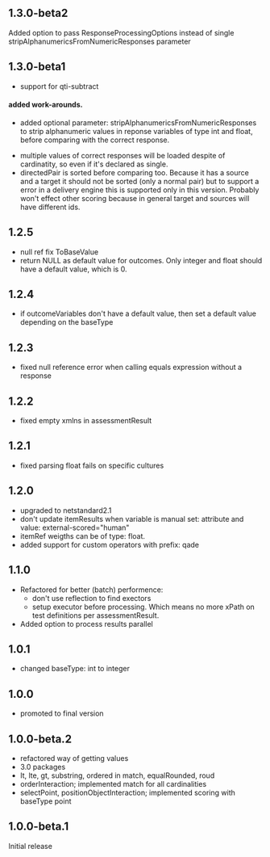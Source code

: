## 1.3.0-beta2

Added option to pass ResponseProcessingOptions instead of single stripAlphanumericsFromNumericResponses parameter

## 1.3.0-beta1

- support for qti-subtract

#### added work-arounds.

- added optional parameter: stripAlphanumericsFromNumericResponses to strip alphanumeric values in reponse variables of type int and float, before comparing with the correct response.

* multiple values of correct responses will be loaded despite of cardinatity, so even if it's declared as single.
* directedPair is sorted before comparing too. Because it has a source and a target it should not be sorted (only a normal pair) but to support a error in a delivery engine this is supported only in this version. Probably won't effect other scoring because in general target and sources will have different ids.

## 1.2.5

- null ref fix ToBaseValue
- return NULL as default value for outcomes. Only integer and float should have a default value, which is 0.

## 1.2.4

- if outcomeVariables don't have a default value, then set a default value depending on the baseType

## 1.2.3

- fixed null reference error when calling equals expression without a response

## 1.2.2

- fixed empty xmlns in assessmentResult

## 1.2.1

- fixed parsing float fails on specific cultures

## 1.2.0

- upgraded to netstandard2.1
- don't update itemResults when variable is manual set: attribute and value: external-scored="human"
- itemRef weigths can be of type: float.
- added support for custom operators with prefix: qade

## 1.1.0

- Refactored for better (batch) performence:
  - don't use reflection to find exectors
  - setup executor before processing. Which means no more xPath on test definitions per assessmentResult.
- Added option to process results parallel

## 1.0.1

- changed baseType: int to integer

## 1.0.0

- promoted to final version

## 1.0.0-beta.2

- refactored way of getting values
- 3.0 packages
- lt, lte, gt, substring, ordered in match, equalRounded, roud
- orderInteraction; implemented match for all cardinalities
- selectPoint, positionObjectInteraction; implemented scoring with baseType point

## 1.0.0-beta.1

Initial release
